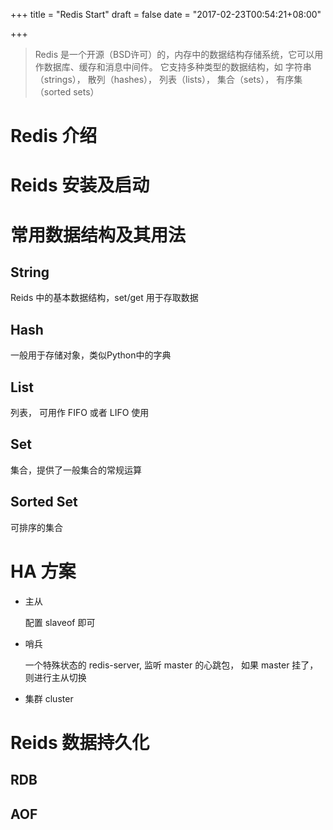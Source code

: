 +++
title = "Redis Start"
draft = false
date = "2017-02-23T00:54:21+08:00"

+++

> Redis 是一个开源（BSD许可）的，内存中的数据结构存储系统，它可以用作数据库、缓存和消息中间件。 它支持多种类型的数据结构，如 字符串（strings）， 散列（hashes）， 列表（lists）， 集合（sets）， 有序集（sorted sets） 


# Redis 介绍

# Reids 安装及启动

# 常用数据结构及其用法

## String

Reids 中的基本数据结构，set/get 用于存取数据

## Hash

一般用于存储对象，类似Python中的字典

## List

列表， 可用作 FIFO 或者 LIFO 使用

## Set

集合，提供了一般集合的常规运算

## Sorted Set

可排序的集合

# HA 方案

* 主从

    配置 slaveof 即可

* 哨兵

    一个特殊状态的 redis-server, 监听 master 的心跳包， 如果 master 挂了，则进行主从切换

* 集群 cluster


# Reids 数据持久化

## RDB

## AOF

